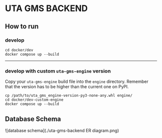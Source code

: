 # UTA GMS BACKEND

## How to run

### develop

```commandline
cd docker/dev
docker compose up --build
```

---

### develop with custom `uta-gms-engine` version

Copy your `uta-gms-engine` build file into the `engine` directory. Remember that the version has to be higher than the
current one on PyPI.

```commandline
cp /path/to/uta_gms_engine-version-py3-none-any.whl engine/
cd docker/dev-custom-engine
docker compose up --build
```

## Database Schema

![database schema](./uta-gms-backend ER diagram.png)
